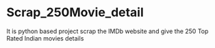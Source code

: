 # Scrap_250Movie_detail
It is python based project scrap the IMDb website and give the 250 Top Rated  Indian movies details 
